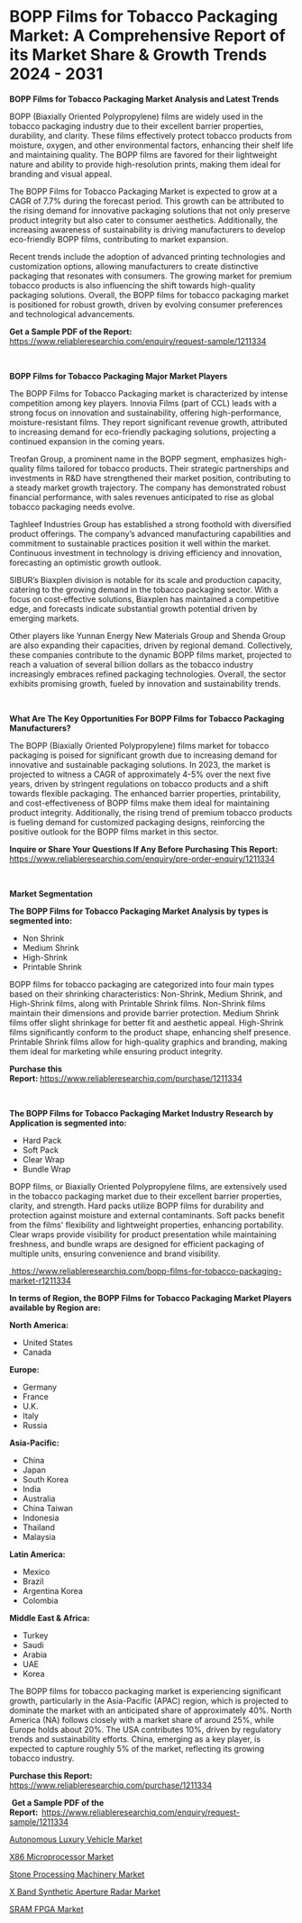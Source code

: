 <p><h1>BOPP Films for Tobacco Packaging Market: A Comprehensive Report of its Market Share & Growth Trends 2024 - 2031</h1></p><p><strong>BOPP Films for Tobacco Packaging Market Analysis and Latest Trends</strong></p>
<p><p>BOPP (Biaxially Oriented Polypropylene) films are widely used in the tobacco packaging industry due to their excellent barrier properties, durability, and clarity. These films effectively protect tobacco products from moisture, oxygen, and other environmental factors, enhancing their shelf life and maintaining quality. The BOPP films are favored for their lightweight nature and ability to provide high-resolution prints, making them ideal for branding and visual appeal.</p><p>The BOPP Films for Tobacco Packaging Market is expected to grow at a CAGR of 7.7% during the forecast period. This growth can be attributed to the rising demand for innovative packaging solutions that not only preserve product integrity but also cater to consumer aesthetics. Additionally, the increasing awareness of sustainability is driving manufacturers to develop eco-friendly BOPP films, contributing to market expansion.</p><p>Recent trends include the adoption of advanced printing technologies and customization options, allowing manufacturers to create distinctive packaging that resonates with consumers. The growing market for premium tobacco products is also influencing the shift towards high-quality packaging solutions. Overall, the BOPP films for tobacco packaging market is positioned for robust growth, driven by evolving consumer preferences and technological advancements.</p></p>
<p><strong>Get a Sample PDF of the Report:&nbsp;</strong> <a href="https://www.reliableresearchiq.com/enquiry/request-sample/1211334?utm_campaign=1102&utm_medium=2&utm_source=Github&utm_content=ia&utm_term=17122024&utm_id=bopp-films-for-tobacco-packaging">https://www.reliableresearchiq.com/enquiry/request-sample/1211334</a></p>
<p>&nbsp;</p>
<p><strong>BOPP Films for Tobacco Packaging Major Market Players</strong></p>
<p><p>The BOPP Films for Tobacco Packaging market is characterized by intense competition among key players. Innovia Films (part of CCL) leads with a strong focus on innovation and sustainability, offering high-performance, moisture-resistant films. They report significant revenue growth, attributed to increasing demand for eco-friendly packaging solutions, projecting a continued expansion in the coming years.</p><p>Treofan Group, a prominent name in the BOPP segment, emphasizes high-quality films tailored for tobacco products. Their strategic partnerships and investments in R&D have strengthened their market position, contributing to a steady market growth trajectory. The company has demonstrated robust financial performance, with sales revenues anticipated to rise as global tobacco packaging needs evolve.</p><p>Taghleef Industries Group has established a strong foothold with diversified product offerings. The company’s advanced manufacturing capabilities and commitment to sustainable practices position it well within the market. Continuous investment in technology is driving efficiency and innovation, forecasting an optimistic growth outlook.</p><p>SIBUR’s Biaxplen division is notable for its scale and production capacity, catering to the growing demand in the tobacco packaging sector. With a focus on cost-effective solutions, Biaxplen has maintained a competitive edge, and forecasts indicate substantial growth potential driven by emerging markets.</p><p>Other players like Yunnan Energy New Materials Group and Shenda Group are also expanding their capacities, driven by regional demand. Collectively, these companies contribute to the dynamic BOPP films market, projected to reach a valuation of several billion dollars as the tobacco industry increasingly embraces refined packaging technologies. Overall, the sector exhibits promising growth, fueled by innovation and sustainability trends.</p></p>
<p>&nbsp;</p>
<p><strong>What Are The Key Opportunities For BOPP Films for Tobacco Packaging Manufacturers?</strong></p>
<p><p>The BOPP (Biaxially Oriented Polypropylene) films market for tobacco packaging is poised for significant growth due to increasing demand for innovative and sustainable packaging solutions. In 2023, the market is projected to witness a CAGR of approximately 4-5% over the next five years, driven by stringent regulations on tobacco products and a shift towards flexible packaging. The enhanced barrier properties, printability, and cost-effectiveness of BOPP films make them ideal for maintaining product integrity. Additionally, the rising trend of premium tobacco products is fueling demand for customized packaging designs, reinforcing the positive outlook for the BOPP films market in this sector.</p></p>
<p><strong>Inquire or Share Your Questions If Any Before Purchasing This Report:</strong> <a href="https://www.reliableresearchiq.com/enquiry/pre-order-enquiry/1211334?utm_campaign=1102&utm_medium=2&utm_source=Github&utm_content=ia&utm_term=17122024&utm_id=bopp-films-for-tobacco-packaging">https://www.reliableresearchiq.com/enquiry/pre-order-enquiry/1211334</a></p>
<p>&nbsp;</p>
<p><strong>Market Segmentation</strong></p>
<p><strong>The BOPP Films for Tobacco Packaging Market Analysis by types is segmented into:</strong></p>
<p><ul><li>Non Shrink</li><li>Medium Shrink</li><li>High-Shrink</li><li>Printable Shrink</li></ul></p>
<p><p>BOPP films for tobacco packaging are categorized into four main types based on their shrinking characteristics: Non-Shrink, Medium Shrink, and High-Shrink films, along with Printable Shrink films. Non-Shrink films maintain their dimensions and provide barrier protection. Medium Shrink films offer slight shrinkage for better fit and aesthetic appeal. High-Shrink films significantly conform to the product shape, enhancing shelf presence. Printable Shrink films allow for high-quality graphics and branding, making them ideal for marketing while ensuring product integrity.</p></p>
<p><strong>Purchase this Report:&nbsp;</strong><a href="https://www.reliableresearchiq.com/purchase/1211334?utm_campaign=1102&utm_medium=2&utm_source=Github&utm_content=ia&utm_term=17122024&utm_id=bopp-films-for-tobacco-packaging">https://www.reliableresearchiq.com/purchase/1211334</a></p>
<p>&nbsp;</p>
<p><strong>The BOPP Films for Tobacco Packaging Market Industry Research by Application is segmented into:</strong></p>
<p><ul><li>Hard Pack</li><li>Soft Pack</li><li>Clear Wrap</li><li>Bundle Wrap</li></ul></p>
<p><p>BOPP films, or Biaxially Oriented Polypropylene films, are extensively used in the tobacco packaging market due to their excellent barrier properties, clarity, and strength. Hard packs utilize BOPP films for durability and protection against moisture and external contaminants. Soft packs benefit from the films' flexibility and lightweight properties, enhancing portability. Clear wraps provide visibility for product presentation while maintaining freshness, and bundle wraps are designed for efficient packaging of multiple units, ensuring convenience and brand visibility.</p></p>
<p><a href="https://www.reliableresearchiq.com/bopp-films-for-tobacco-packaging-market-r1211334?utm_campaign=1102&utm_medium=2&utm_source=Github&utm_content=ia&utm_term=17122024&utm_id=bopp-films-for-tobacco-packaging">&nbsp;https://www.reliableresearchiq.com/bopp-films-for-tobacco-packaging-market-r1211334</a></p>
<p><strong>In terms of Region, the BOPP Films for Tobacco Packaging Market Players available by Region are:</strong></p>
<p>
    <p> <strong> North America: </strong>
        <ul>
            <li>United States</li>
            <li>Canada</li>
        </ul>
        </p> 
    <p> <strong> Europe: </strong>
        <ul>
            <li>Germany</li>
            <li>France</li>
            <li>U.K.</li>
            <li>Italy</li>
            <li>Russia</li>
        </ul>
        </p> 
    <p> <strong> Asia-Pacific: </strong>
        <ul>
            <li>China</li>
            <li>Japan</li>
            <li>South Korea</li>
            <li>India</li>
            <li>Australia</li>
            <li>China Taiwan</li>
            <li>Indonesia</li>
            <li>Thailand</li>
            <li>Malaysia</li>
        </ul>
        </p> 
    <p> <strong> Latin America: </strong>
        <ul>
            <li>Mexico</li>
            <li>Brazil</li>
            <li>Argentina Korea</li>
            <li>Colombia</li>
        </ul>
        </p> 
    <p> <strong> Middle East & Africa: </strong>
        <ul>
            <li>Turkey</li>
            <li>Saudi</li>
            <li>Arabia</li>
            <li>UAE</li>
            <li>Korea</li>
        </ul>
    </p>
    </p>
<p><p>The BOPP films for tobacco packaging market is experiencing significant growth, particularly in the Asia-Pacific (APAC) region, which is projected to dominate the market with an anticipated share of approximately 40%. North America (NA) follows closely with a market share of around 25%, while Europe holds about 20%. The USA contributes 10%, driven by regulatory trends and sustainability efforts. China, emerging as a key player, is expected to capture roughly 5% of the market, reflecting its growing tobacco industry.</p></p>
<p><strong>Purchase this Report: </strong><a href="https://www.reliableresearchiq.com/purchase/1211334?utm_campaign=1102&utm_medium=2&utm_source=Github&utm_content=ia&utm_term=17122024&utm_id=bopp-films-for-tobacco-packaging">https://www.reliableresearchiq.com/purchase/1211334</a></p>
<p>&nbsp;<strong>Get a Sample PDF of the Report:&nbsp;&nbsp;</strong><a href="https://www.reliableresearchiq.com/enquiry/request-sample/1211334?utm_campaign=1102&utm_medium=2&utm_source=Github&utm_content=ia&utm_term=17122024&utm_id=bopp-films-for-tobacco-packaging">https://www.reliableresearchiq.com/enquiry/request-sample/1211334</a></p>
<p><strong></strong></p>
<p><p><a href="https://www.linkedin.com/pulse/autonomous-luxury-vehicle-market-size-types-share-forecast-ntjve?utm_campaign=1102&utm_medium=2&utm_source=Github&utm_content=ia&utm_term=17122024&utm_id=bopp-films-for-tobacco-packaging">Autonomous Luxury Vehicle Market</a></p><p><a href="https://www.linkedin.com/pulse/competitive-analysis-x86-microprocessor-market-from-2024-y0ane?utm_campaign=1102&utm_medium=2&utm_source=Github&utm_content=ia&utm_term=17122024&utm_id=bopp-films-for-tobacco-packaging">X86 Microprocessor Market</a></p><p><a href="https://www.linkedin.com/pulse/global-stone-processing-machinery-market-size-share-jtdye?utm_campaign=1102&utm_medium=2&utm_source=Github&utm_content=ia&utm_term=17122024&utm_id=bopp-films-for-tobacco-packaging">Stone Processing Machinery Market</a></p><p><a href="https://www.linkedin.com/pulse/x-band-synthetic-aperture-radar-market-analysis-revenue-forecast-0pjcf?utm_campaign=1102&utm_medium=2&utm_source=Github&utm_content=ia&utm_term=17122024&utm_id=bopp-films-for-tobacco-packaging">X Band Synthetic Aperture Radar Market</a></p><p><a href="https://www.linkedin.com/pulse/sram-fpga-market-research-future-outlook-forecasted-cagr-zo5be?utm_campaign=1102&utm_medium=2&utm_source=Github&utm_content=ia&utm_term=17122024&utm_id=bopp-films-for-tobacco-packaging">SRAM FPGA Market</a></p></p>